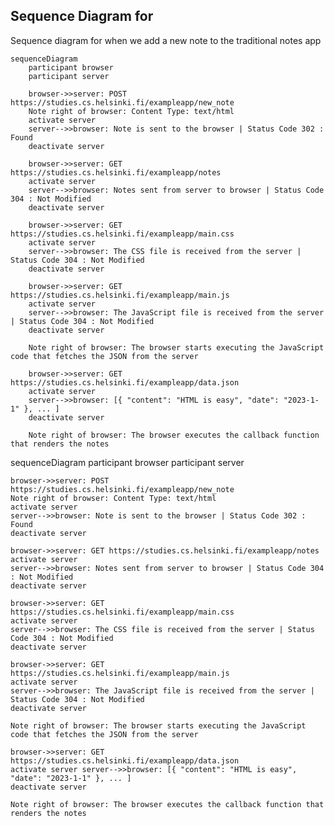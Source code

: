 ## Sequence Diagram for

Sequence diagram for when we add a new note to the traditional notes app 

```mermaid
sequenceDiagram
    participant browser
    participant server

    browser->>server: POST https://studies.cs.helsinki.fi/exampleapp/new_note
    Note right of browser: Content Type: text/html
    activate server
    server-->>browser: Note is sent to the browser | Status Code 302 : Found
    deactivate server

    browser->>server: GET https://studies.cs.helsinki.fi/exampleapp/notes
    activate server
    server-->>browser: Notes sent from server to browser | Status Code 304 : Not Modified
    deactivate server

    browser->>server: GET https://studies.cs.helsinki.fi/exampleapp/main.css
    activate server
    server-->>browser: The CSS file is received from the server | Status Code 304 : Not Modified
    deactivate server

    browser->>server: GET https://studies.cs.helsinki.fi/exampleapp/main.js
    activate server
    server-->>browser: The JavaScript file is received from the server | Status Code 304 : Not Modified
    deactivate server

    Note right of browser: The browser starts executing the JavaScript code that fetches the JSON from the server

    browser->>server: GET https://studies.cs.helsinki.fi/exampleapp/data.json
    activate server 
    server-->>browser: [{ "content": "HTML is easy", "date": "2023-1-1" }, ... ]
    deactivate server

    Note right of browser: The browser executes the callback function that renders the notes
```


sequenceDiagram
    participant browser
    participant server

    browser->>server: POST https://studies.cs.helsinki.fi/exampleapp/new_note
    Note right of browser: Content Type: text/html
    activate server
    server-->>browser: Note is sent to the browser | Status Code 302 : Found
    deactivate server

    browser->>server: GET https://studies.cs.helsinki.fi/exampleapp/notes
    activate server
    server-->>browser: Notes sent from server to browser | Status Code 304 : Not Modified
    deactivate server

    browser->>server: GET https://studies.cs.helsinki.fi/exampleapp/main.css
    activate server
    server-->>browser: The CSS file is received from the server | Status Code 304 : Not Modified
    deactivate server

    browser->>server: GET https://studies.cs.helsinki.fi/exampleapp/main.js
    activate server
    server-->>browser: The JavaScript file is received from the server | Status Code 304 : Not Modified
    deactivate server

    Note right of browser: The browser starts executing the JavaScript code that fetches the JSON from the server

    browser->>server: GET https://studies.cs.helsinki.fi/exampleapp/data.json
    activate server server-->>browser: [{ "content": "HTML is easy", "date": "2023-1-1" }, ... ]
    deactivate server

    Note right of browser: The browser executes the callback function that renders the notes
